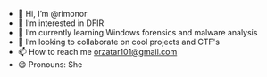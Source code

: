 - 👋 Hi, I’m @rimonor
- 👀 I’m interested in DFIR
- 🌱 I’m currently learning Windows forensics and malware analysis
- 💞️ I’m looking to collaborate on cool projects and CTF's
- 📫 How to reach me orzatar101@gmail.com
- 😄 Pronouns: She

<!---
rimonor/rimonor is a ✨ special ✨ repository because its `README.md` (this file) appears on your GitHub profile.
You can click the Preview link to take a look at your changes.
--->
